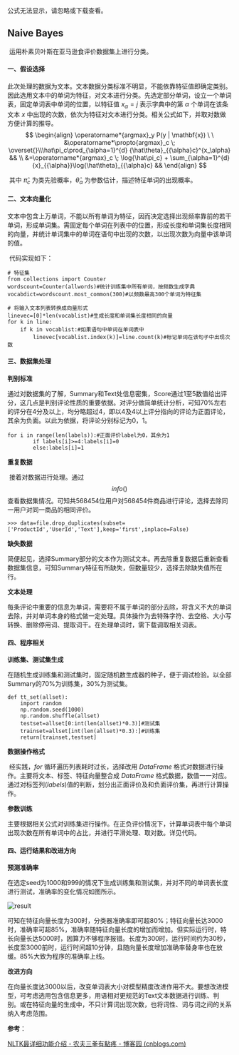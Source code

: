 公式无法显示，请忽略或下载查看。
##  Naive Bayes

​        运用朴素贝叶斯在亚马逊食评价数据集上进行分类。

#### 一、假设选择

​        此次处理的数据为文本。文本数据分类标准不明显，不能依靠特征值即确定类别。因此选用文本中的单词为特征，对文本进行分类。先选定部分单词，设立一个单词表，固定单词表中单词的位置，以特征值 $x_\alpha=j$  表示字典中的第 $\alpha$ 个单词在该条文本 $x$ 中出现的次数，依次为特征对文本进行分类。相关公式如下，并取对数做方便计算的推导。
$$
\begin{align}
\operatorname*{argmax}_y P(y | \mathbf{x}) \ \
&\operatorname*\propto{argmax}_c \; \overset{}\\\hat\pi_c\prod_{\alpha=1}^{d} {\hat\theta}_{{\alpha}c}^{x_\alpha} && \\
&=\operatorname*{argmax}_c \;  \log{\hat\pi_c} + \sum_{\alpha=1}^{d}{x}_{{\alpha}}\log{\hat\theta}_{{\alpha}c} && 
\end{align}
$$

​        其中 $\hat\pi_c$ 为类先验概率，$\hat\theta_\alpha$ 为参数估计，描述特征单词的出现概率。

#### 二、文本向量化

​        文本中包含上万单词，不能以所有单词为特征，因而决定选择出现频率靠前的若干单词，形成单词集。需固定每个单词在列表中的位置，形成长度和单词集长度相同的向量，并统计单词集中的单词在语句中出现的次数，以出现次数为向量中该单词的值。

​        代码实现如下：

```
# 特征集
from collections import Counter
wordscount=Counter(allwords)#统计训练集中所有单词，按频数生成字典
vocabdict=wordscount.most_common(300)#以频数最高300个单词为特征集

# 将输入文本列表转换成向量形式
linevec=[0]*len(vocablist)#生成长度和单词集长度相同的向量
for k in line:
    if k in vocablist:#如果语句中单词在单词表中
        linevec[vocablist.index(k)]=line.count(k)#标记单词在该句子中出现次数
```

#### 三、数据集处理

**判别标准**

​        通过对数据集的了解，Summary和Text处信息密集，Score通过1至5数值给出评分，这几点是判别评论性质的重要依据。对评分做简单统计分析，可知70%左右的评分在4分及以上，均分略超过4，即以4及4以上评分指向的评论为正面评论，其余为负面。以此为依据，将评论分别标记为0，1。

```
for i in range(len(labels)):#正面评价label为0，其余为1
	    if labels[i]>=4:labels[i]=0
	    else:labels[i]=1
```

**重复数据**

​        接着对数据进行处理。通过 $$info()$$ 查看数据集情况。可知共568454位用户对568454件商品进行评论，选择去除同一用户对同一商品的相同评价。

```
>>> data=file.drop_duplicates(subset=['ProductId','UserId','Text'],keep='first',inplace=False)
```

**缺失数据**

​        简便起见，选择Summary部分的文本作为测试文本。再去除重复数据后重新查看数据集信息，可知Summary特征有所缺失，但数量较少，选择去除缺失值所在行。

**文本处理**

​        每条评论中重要的信息为单词，需要将不属于单词的部分去除，将含义不大的单词去除，并对单词本身的格式做一定处理。具体操作为去特殊字符、去空格、大小写转换、删除停用词、提取词干。在处理单词时，需下载调取相关词表。

#### 四、程序相关

**训练集、测试集生成**

​         在随机生成训练集和测试集时，固定随机数生成器的种子，便于调试检验。以全部Summary的70%为训练集，30%为测试集。

```
def tt_set(allset):
    import random
    np.random.seed(1000)
    np.random.shuffle(allset)
    testset=allset[0:int(len(allset)*0.3)]#测试集
    trainset=allset[int(len(allset)*0.3):]#训练集
    return[trainset,testset]
```

**数据操作格式**

​        经实践，$for$ 循环遍历列表耗时过长，选择改用 $DataFrame$ 格式对数据进行操作。主要将文本、标签、特征向量整合成 $DataFrame$ 格式数据，数值一一对应。通过对标签列$(labels)$值的判断，划分出正面评价及和负面评价集，再进行计算操作。

**参数训练**

​        主要根据相关公式对训练集进行操作。在正负评价情况下，计算单词表中每个单词出现次数在所有单词中的占比，并进行平滑处理、取对数。详见代码。

#### 四、运行结果和改进方向

**预测准确率**

​        在选定seed为1000和999的情况下生成训练集和测试集，并对不同的单词表长度进行测试，准确率的变化情况如图所示。

![result](https://github.com/1container/Naive_Bayes/blob/main/result.png)

​        可知在特征向量长度为300时，分类器准确率即可超80%；特征向量长达3000时，准确率可超85%，准确率随特征向量长度的增加而增加。但实际运行时，特长向量长达5000时，因算力不够程序报错。长度为300时，运行时间约为30秒，长度至3000前时，运行时间超10分钟，且随向量长度增加准确率替身率也在放缓。85%大致为程序的准确率上线。

**改进方向**

​        在向量长度达3000以后，改变单词表大小对模型精度改进作用不大。要想改进模型，可考虑选用包含信息更多，用语相对更规范的Text文本数据进行训练、判别。或在特征向量的生成中，不只计算词出现次数，也将词性、词与词之间的关系纳入考虑范围。

**参考**：

[NLTK最详细功能介绍 - 农夫三拳有點疼 - 博客园 (cnblogs.com)](https://www.cnblogs.com/chen8023miss/p/11458571.html)


